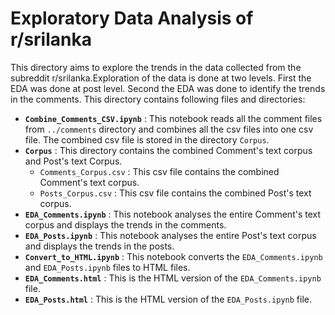 # Exploratory Data Analysis of r/srilanka


This directory aims to explore the trends in the data collected from the subreddit r/srilanka.Exploration of the data is done at two levels. First the EDA was done at post level. Second the EDA was done to identify the trends in the comments. This directory contains following files and directories:

* **`Combine_Comments_CSV.ipynb`** : This notebook reads all the comment files from  `../comments` directory and  combines all the csv files into one csv file. The combined csv file is stored in the directory `Corpus`. 
* **`Corpus`** : This directory contains the combined Comment's text corpus and Post's text Corpus.
    * `Comments_Corpus.csv` : This csv file contains the combined Comment's text corpus.
    * `Posts_Corpus.csv` : This csv file contains the combined Post's text corpus.
* **`EDA_Comments.ipynb`** : This notebook analyses the entire Comment's text corpus and displays the trends in the comments.
* **`EDA_Posts.ipynb`** : This notebook analyses the entire Post's text corpus and displays the trends in the posts.
* **`Convert_to_HTML.ipynb`** : This notebook converts the `EDA_Comments.ipynb` and `EDA_Posts.ipynb` files to HTML files.
* **`EDA_Comments.html`** : This is the HTML version of the `EDA_Comments.ipynb` file.
* **`EDA_Posts.html`** : This is the HTML version of the `EDA_Posts.ipynb` file.